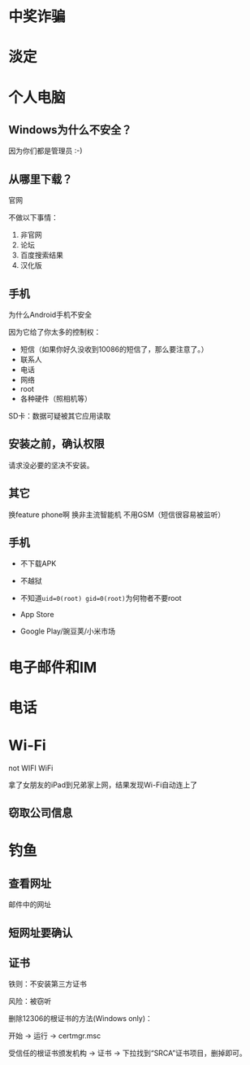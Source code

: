 # 中奖诈骗
# 淡定
# 个人电脑

## Windows为什么不安全？

因为你们都是管理员 :-)

## 从哪里下载？

官网

不做以下事情：

1. 非官网
2. 论坛
3. 百度搜索结果
4. 汉化版

## 手机

为什么Android手机不安全

因为它给了你太多的控制权：

* 短信（如果你好久没收到10086的短信了，那么要注意了。）
* 联系人
* 电话
* 网络
* root
* 各种硬件（照相机等）

SD卡：数据可疑被其它应用读取

## 安装之前，确认权限

请求没必要的坚决不安装。

## 其它

换feature phone啊
换非主流智能机
不用GSM（短信很容易被监听）


## 手机

* 不下载APK
* 不越狱
* 不知道`uid=0(root) gid=0(root)`为何物者不要root

* App Store
* Google Play/豌豆荚/小米市场


# 电子邮件和IM


# 电话

# Wi-Fi

not WIFI WiFi

拿了女朋友的iPad到兄弟家上网，结果发现Wi-Fi自动连上了


## 窃取公司信息

# 钓鱼

## 查看网址

邮件中的网址 

## 短网址要确认


## 证书

铁则：不安装第三方证书

风险：被窃听

删除12306的根证书的方法(Windows only)：

开始 -> 运行 -> certmgr.msc

受信任的根证书颁发机构 -> 证书 -> 下拉找到“SRCA”证书项目，删掉即可。

